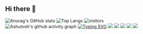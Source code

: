 ## Hi there 👋
![Anurag's GitHub stats](https://github-readme-stats.vercel.app/api?username=i6bimua)
![Top Langs](https://github-readme-stats.vercel.app/api/top-langs/?username=i6bimua)
![visitors](https://visitor-badge.glitch.me/badge?page_id=i6bimua&left_color=green&right_color=red)
![Ashutosh's github activity graph](https://github-readme-activity-graph.vercel.app/graph?username=i6bimua)
[![Typing SVG](https://readme-typing-svg.demolab.com?font=Fira+Code&size=23&pause=1000&color=9365DC&random=false&width=435&lines=Per+Aspera+Ad+Astra;%E5%BE%AA%E6%AD%A4%E8%8B%A6%E6%97%85+%E4%BB%A5%E8%BE%BE%E5%A4%A9%E9%99%85)](https://git.io/typing-svg)
<img src="https://img.shields.io/badge/-HTML5-E34F26?style=flat-square&logo=html5&logoColor=white" /> 
<img src="https://img.shields.io/badge/-CSS3-1572B6?style=flat-square&logo=css3" /> 
<img src="https://img.shields.io/badge/-JavaScript-oringe?style=flat-square&logo=javascript" />
<img src="https://img.shields.io/badge/-Rust-oringe?style=flat-square&logo=rust" />
<img src="https://img.shields.io/badge/-React-oringe?style=flat-square&logo=react" />

<!--
**i6bimua/i6bimua** is a ✨ _special_ ✨ repository because its `README.md` (this file) appears on your GitHub profile.

Here are some ideas to get you started:

- 🔭 I’m currently working on ...
- 🌱 I’m currently learning ...
- 👯 I’m looking to collaborate on ...
- 🤔 I’m looking for help with ...
- 💬 Ask me about ...
- 📫 How to reach me: ...
- 😄 Pronouns: ...
- ⚡ Fun fact: ...
-->
